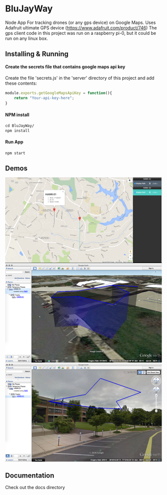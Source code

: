 # BluJayWay
Node App For tracking drones (or any gps device) on Google Maps.
Uses Adafruit ultimate GPS device (https://www.adafruit.com/product/746)
The gps client code in this project was run on a raspberry pi-0, but it could be run on any linux box.

## Installing & Running
#### Create the secrets file that contains google maps api key
Create the file 'secrets.js' in the 'server' directory of this project and add these contents:
``` javascript
module.exports.getGoogleMapsApiKey = function(){
	return "Your-api-key-here";
}
 ```
#### NPM install
```
cd BluJayWay/
npm install
```
#### Run App
```
npm start
```

## Demos
![droneMapImage](https://raw.githubusercontent.com/bclouser/BluJayWay/master/docs/droneOnMap1.png)
![gEarthImage1](https://raw.githubusercontent.com/bclouser/BluJayWay/master/docs/googleEarth1.png)
![gEarthImage2](https://raw.githubusercontent.com/bclouser/BluJayWay/master/docs/googleEarth2.png)

## Documentation
Check out the docs directory
